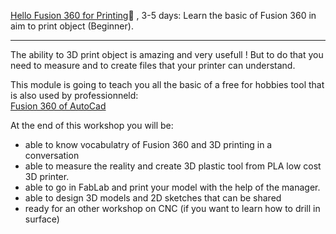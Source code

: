  [Hello Fusion 360 for Printing](HelloFusion3603D/index.md)🚷 , 3-5 days: Learn the basic of Fusion 360 in aim to print object (Beginner).
 
 -----------------------------------------
  
The ability to 3D print object is amazing and very usefull !
But to do that you need to measure and to create files that your printer can understand.

This module is going to teach you all the basic of a free for hobbies tool that is also used by professionneld:     
[Fusion 360 of AutoCad](https://www.autodesk.com/products/fusion-360/free-trial)  


At the end of this workshop you will be:
- able to know vocabulatry of Fusion 360 and 3D printing in a conversation
- able to measure the reality and create 3D plastic tool from PLA low cost 3D printer.
- able to go in FabLab and print your model with the help of the manager.
- able to design 3D models and 2D sketches that can be shared
- ready for an other workshop on CNC (if you want to learn how to drill in surface) 
